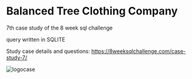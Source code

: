 # Balanced Tree Clothing Company
7th case study of the 8 week sql challenge

query written in SQLITE


Study case details and questions: https://8weeksqlchallenge.com/case-study-7/

![logocase](https://8weeksqlchallenge.com/images/case-study-designs/7.png)
